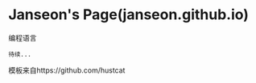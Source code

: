 Janseon's Page(janseon.github.io)
=================
编程语言

    待续...

模板来自https://github.com/hustcat
